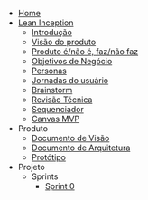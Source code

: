 * [Home](/)
* [Lean Inception](lean_inception/introduction)
  * [Introdução](lean_inception/introduction)
  * [Visão do produto](lean_inception/product_vision.md)
  * [Produto é/não é, faz/não faz](lean_inception/product_is.md)
  * [Objetivos de Negócio](lean_inception/product_goals.md)
  * [Personas](lean_inception/personas.md)
  * [Jornadas do usuário](lean_inception/user_journeys.md)
  * [Brainstorm](lean_inception/brainstorm.md)
  * [Revisão Técnica](lean_inception/feature_review.md)
  * [Sequenciador](lean_inception/sequencer.md)
  * [Canvas MVP](lean_inception/mvp_canvas.md)
* Produto
  * [Documento de Visão](product/vision.md)
  * [Documento de Arquitetura](product/architecture.md)
  * [Protótipo](product/prototype.md)
* Projeto
  * Sprints
    * [Sprint 0](project/sprints/sprint0.md)
